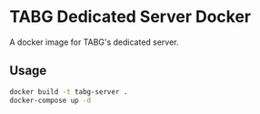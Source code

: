 # TABG Dedicated Server Docker

A docker image for TABG's dedicated server.

## Usage

```sh
docker build -t tabg-server .
docker-compose up -d
```
